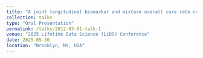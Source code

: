 ```yaml
---
title: "A joint longitudinal biomarker and mixture overall cure rate competing risks survival model with applications to prostate cancer screening"
collection: talks
type: "Oral Presentation"
permalink: /talks/2012-03-01-talk-1
venue: "2025 Lifetime Data Science (LiDS) Conference"
date: 2025-05-30
location: "Brooklyn, NY, USA"
---
```


<!-- This is a description of your talk, which is a markdown file that can be all markdown-ified like any other post. Yay markdown! -->
